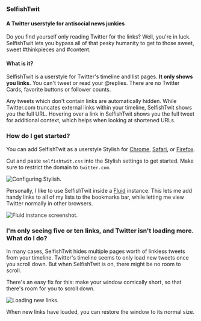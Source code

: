 ### SelfishTwit
#### A Twitter userstyle for antisocial news junkies

Do you find yourself only reading Twitter for the links? Well, you're in luck. SelfishTwit lets you bypass all of that pesky humanity to get to those sweet, sweet #thinkpieces and #content.

#### What is it?

SelfishTwit is a userstyle for Twitter's timeline and list pages. **It only shows you links.** You can't tweet or read your @replies. There are no Twitter Cards, favorite buttons or follower counts.


Any tweets which don't contain links are automatically hidden. While Twitter.com truncates external links within your timeline, SelfishTwit shows you the full URL. Hovering over a link in SelfishTwit shows you the full tweet for additional context, which helps when looking at shortened URLs.


### How do I get started?

You can add SelfishTwit as a userstyle Stylish for [Chrome](https://chrome.google.com/webstore/detail/stylish/fjnbnpbmkenffdnngjfgmeleoegfcffe), [Safari](http://sobolev.us/stylish/), or [Firefox](https://addons.mozilla.org/en-US/firefox/addon/stylish/).

Cut and paste `selfishtwit.css` into the Stylish settings to get started. Make sure to restrict the domain to `twitter.com`.

![Configuring Stylish.](http://i.imgur.com/xNG768Y.png)

Personally, I like to use SelfishTwit inside a [Fluid](http://fluidapp.com/) instance. This lets me add handy links to all of my lists to the bookmarks bar, while letting me view Twitter normally in other browsers.

![Fluid instance screenshot.](http://i.imgur.com/YFMnSeX.png)

### I'm only seeing five or ten links, and Twitter isn't loading more. What do I do?

In many cases, SelfishTwit hides multiple pages worth of linkless tweets from your timeline. Twitter's timeline seems to only load new tweets once you scroll down. But when SelfishTwit is on, there might be no room to scroll.

There's an easy fix for this: make your window comically short, so that there's room for you to scroll down.

![Loading new links.](http://i.imgur.com/NHBWDv1.png)

When new links have loaded, you can restore the window to its normal size.
